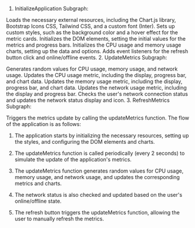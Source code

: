 1. InitializeApplication Subgraph:

Loads the necessary external resources, including the Chart.js library, Bootstrap Icons CSS, Tailwind CSS, and a custom font (Inter).
Sets up custom styles, such as the background color and a hover effect for the metric cards.
Initializes the DOM elements, setting the initial values for the metrics and progress bars.
Initializes the CPU usage and memory usage charts, setting up the data and options.
Adds event listeners for the refresh button click and online/offline events.
2. UpdateMetrics Subgraph:

Generates random values for CPU usage, memory usage, and network usage.
Updates the CPU usage metric, including the display, progress bar, and chart data.
Updates the memory usage metric, including the display, progress bar, and chart data.
Updates the network usage metric, including the display and progress bar.
Checks the user's network connection status and updates the network status display and icon.
3. RefreshMetrics Subgraph:

Triggers the metrics update by calling the updateMetrics function.
The flow of the application is as follows:

1. The application starts by initializing the necessary resources, setting up the styles, and configuring the DOM elements and charts.

2. The updateMetrics function is called periodically (every 2 seconds) to simulate the update of the application's metrics.

3. The updateMetrics function generates random values for CPU usage, memory usage, and network usage, and updates the corresponding metrics and charts.

4. The network status is also checked and updated based on the user's online/offline state.

5. The refresh button triggers the updateMetrics function, allowing the user to manually refresh the metrics.
